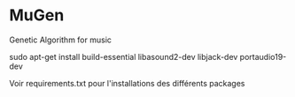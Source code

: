 # MuGen
Genetic Algorithm for music

sudo apt-get install build-essential libasound2-dev libjack-dev portaudio19-dev

Voir requirements.txt pour l'installations des différents packages
